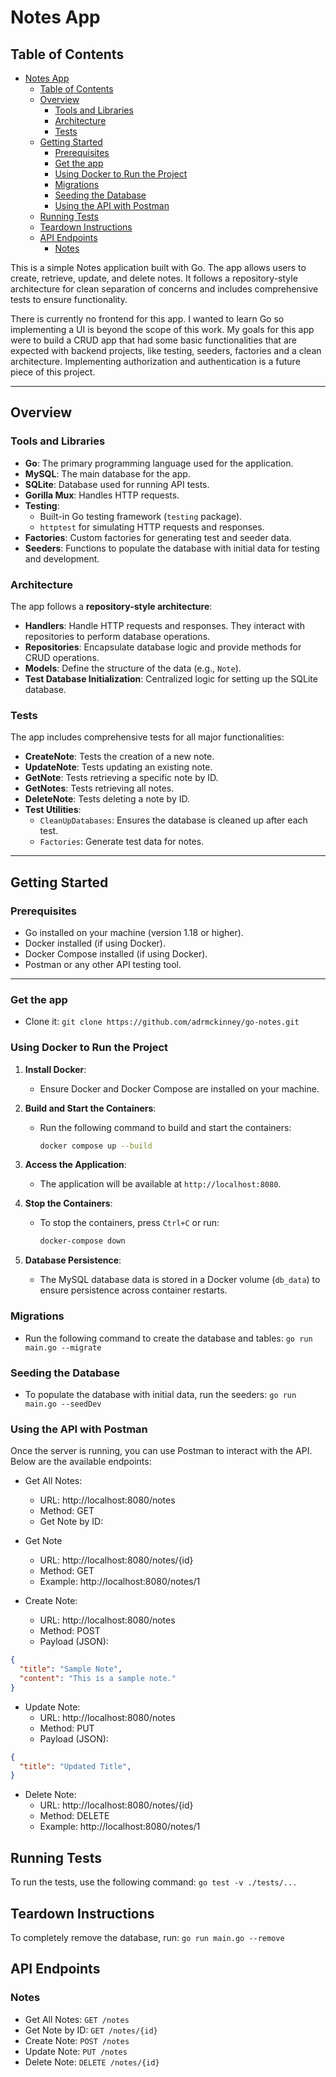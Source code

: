 # Notes App

## Table of Contents
- [Notes App](#notes-app)
  - [Table of Contents](#table-of-contents)
  - [Overview](#overview)
    - [Tools and Libraries](#tools-and-libraries)
    - [Architecture](#architecture)
    - [Tests](#tests)
  - [Getting Started](#getting-started)
    - [Prerequisites](#prerequisites)
    - [Get the app](#get-the-app)
    - [Using Docker to Run the Project](#using-docker-to-run-the-project)
    - [Migrations](#migrations)
    - [Seeding the Database](#seeding-the-database)
    - [Using the API with Postman](#using-the-api-with-postman)
  - [Running Tests](#running-tests)
  - [Teardown Instructions](#teardown-instructions)
  - [API Endpoints](#api-endpoints)
    - [Notes](#notes)

This is a simple Notes application built with Go. The app allows users to create, retrieve, update, and delete notes. It follows a repository-style architecture for clean separation of concerns and includes comprehensive tests to ensure functionality.

There is currently no frontend for this app. I wanted to learn Go so implementing a UI is beyond the scope of this work. My goals for this app were to build a CRUD app that had some basic functionalities that are expected with backend projects, like testing, seeders, factories and a clean architecture. Implementing authorization and authentication is a future piece of this project.

---

## Overview

### Tools and Libraries
- **Go**: The primary programming language used for the application.
- **MySQL**: The main database for the app.
- **SQLite**: Database used for running API tests.
- **Gorilla Mux**: Handles HTTP requests.
- **Testing**:
  - Built-in Go testing framework (`testing` package).
  - `httptest` for simulating HTTP requests and responses.
- **Factories**: Custom factories for generating test and seeder data.
- **Seeders**: Functions to populate the database with initial data for testing and development.

### Architecture
The app follows a **repository-style architecture**:
- **Handlers**: Handle HTTP requests and responses. They interact with repositories to perform database operations.
- **Repositories**: Encapsulate database logic and provide methods for CRUD operations.
- **Models**: Define the structure of the data (e.g., `Note`).
- **Test Database Initialization**: Centralized logic for setting up the SQLite database.

### Tests
The app includes comprehensive tests for all major functionalities:
- **CreateNote**: Tests the creation of a new note.
- **UpdateNote**: Tests updating an existing note.
- **GetNote**: Tests retrieving a specific note by ID.
- **GetNotes**: Tests retrieving all notes.
- **DeleteNote**: Tests deleting a note by ID.
- **Test Utilities**:
  - `CleanUpDatabases`: Ensures the database is cleaned up after each test.
  - `Factories`: Generate test data for notes.

---

## Getting Started

### Prerequisites
- Go installed on your machine (version 1.18 or higher).
- Docker installed (if using Docker).
- Docker Compose installed (if using Docker).
- Postman or any other API testing tool.
---

### Get the app
- Clone it: `git clone https://github.com/adrmckinney/go-notes.git`

### Using Docker to Run the Project

1. **Install Docker**:
   - Ensure Docker and Docker Compose are installed on your machine.

2. **Build and Start the Containers**:
   - Run the following command to build and start the containers:
     ```bash
     docker compose up --build
     ```

3. **Access the Application**:
   - The application will be available at `http://localhost:8080`.

4. **Stop the Containers**:
   - To stop the containers, press `Ctrl+C` or run:
     ```bash
     docker-compose down
     ```

5. **Database Persistence**:
   - The MySQL database data is stored in a Docker volume (`db_data`) to ensure persistence across container restarts.

### Migrations
- Run the following command to create the database and tables: `go run main.go --migrate`

### Seeding the Database
- To populate the database with initial data, run the seeders: `go run main.go --seedDev`

### Using the API with Postman
Once the server is running, you can use Postman to interact with the API. Below are the available endpoints:

- Get All Notes:
   - URL: http://localhost:8080/notes
   - Method: GET
   - Get Note by ID:

- Get Note
  - URL: http://localhost:8080/notes/{id}
  - Method: GET
  - Example: http://localhost:8080/notes/1

- Create Note:
  - URL: http://localhost:8080/notes
  - Method: POST
  - Payload (JSON):
```json
{
  "title": "Sample Note",
  "content": "This is a sample note."
}
```
- Update Note:
  - URL: http://localhost:8080/notes
  - Method: PUT
  - Payload (JSON):
```json
{
  "title": "Updated Title",
}
```
- Delete Note:
  - URL: http://localhost:8080/notes/{id}
  - Method: DELETE
  - Example: http://localhost:8080/notes/1


## Running Tests
To run the tests, use the following command: `go test -v ./tests/...`

## Teardown Instructions
To completely remove the database, run: `go run main.go --remove`

## API Endpoints
### Notes
- Get All Notes: `GET /notes`
- Get Note by ID: `GET /notes/{id}`
- Create Note: `POST /notes`
- Update Note: `PUT /notes`
- Delete Note: `DELETE /notes/{id}`
